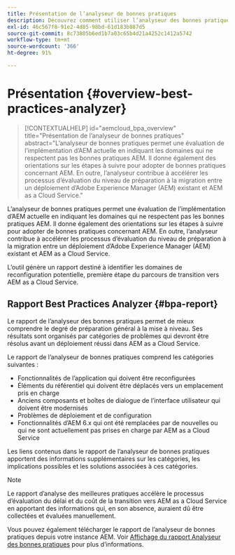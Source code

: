 ```yaml
---
title: Présentation de l’analyseur de bonnes pratiques
description: Découvrez comment utiliser l’analyseur des bonnes pratiques pour évaluer le respect de votre mise en oeuvre AEM des bonnes pratiques recommandées.
exl-id: 46c567f8-91e2-4d85-98bd-61d183b887d5
source-git-commit: 8c73805b6ed1b7a03c65b4d21a4252c1412a5742
workflow-type: tm+mt
source-wordcount: '366'
ht-degree: 91%

---
```


# Présentation {#overview-best-practices-analyzer}

>[!CONTEXTUALHELP]
>id="aemcloud_bpa_overview"
>title="Présentation de l’analyseur de bonnes pratiques"
>abstract="L’analyseur de bonnes pratiques permet une évaluation de l’implémentation d’AEM actuelle en indiquant les domaines qui ne respectent pas les bonnes pratiques AEM. Il donne également des orientations sur les étapes à suivre pour adopter de bonnes pratiques concernant AEM. En outre, l’analyseur contribue à accélérer les processus d’évaluation du niveau de préparation à la migration entre un déploiement d’Adobe Experience Manager (AEM) existant et AEM as a Cloud Service."

L’analyseur de bonnes pratiques permet une évaluation de l’implémentation d’AEM actuelle en indiquant les domaines qui ne respectent pas les bonnes pratiques AEM. Il donne également des orientations sur les étapes à suivre pour adopter de bonnes pratiques concernant AEM. En outre, l’analyseur contribue à accélérer les processus d’évaluation du niveau de préparation à la migration entre un déploiement d’Adobe Experience Manager (AEM) existant et AEM as a Cloud Service.

L’outil génère un rapport destiné à identifier les domaines de reconfiguration potentielle, première étape du parcours de transition vers AEM as a Cloud Service.

## Rapport Best Practices Analyzer {#bpa-report}

Le rapport de l’analyseur des bonnes pratiques permet de mieux comprendre le degré de préparation général à la mise à niveau. Ses résultats sont organisés par catégories de problèmes qui devront être résolus avant un déploiement réussi dans AEM as a Cloud Service.

Le rapport de l’analyseur de bonnes pratiques comprend les catégories suivantes :

* Fonctionnalités de l’application qui doivent être reconfigurées
* Éléments du référentiel qui doivent être déplacés vers un emplacement pris en charge
* Anciens composants et boîtes de dialogue de l’interface utilisateur qui doivent être modernisés
* Problèmes de déploiement et de configuration
* Fonctionnalités d’AEM 6.x qui ont été remplacées par de nouvelles ou qui ne sont actuellement pas prises en charge par AEM as a Cloud Service

Les liens contenus dans le rapport de l’analyseur de bonnes pratiques apportent des informations supplémentaires sur les catégories, les implications possibles et les solutions associées à ces catégories.

>[!NOTE]
>Le rapport d’analyse des meilleures pratiques accélère le processus d’évaluation du délai et du coût de la transition vers AEM as a Cloud Service en apportant des informations qui, en son absence, auraient dû être collectées et évaluées manuellement.

Vous pouvez également télécharger le rapport de l’analyseur de bonnes pratiques depuis votre instance AEM. Voir [Affichage du rapport Analyseur des bonnes pratiques](/help/journey-migration/best-practices-analyzer/using-best-practices-analyzer.md#viewing-report) pour plus d’informations.
